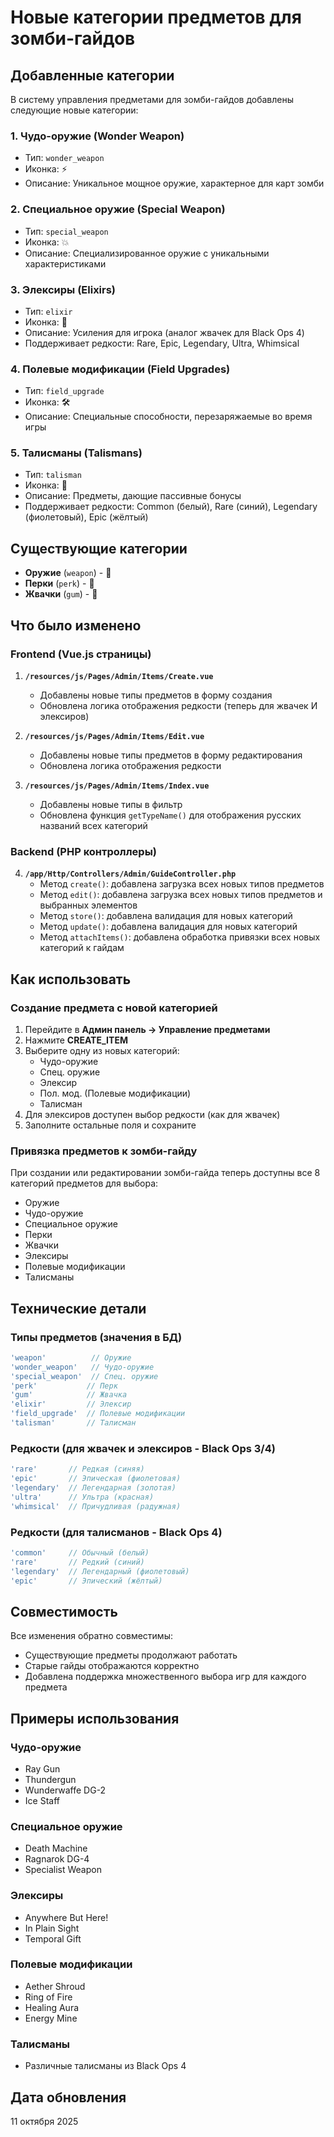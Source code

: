 # Новые категории предметов для зомби-гайдов

## Добавленные категории

В систему управления предметами для зомби-гайдов добавлены следующие новые категории:

### 1. **Чудо-оружие** (Wonder Weapon)
- Тип: `wonder_weapon`
- Иконка: ⚡
- Описание: Уникальное мощное оружие, характерное для карт зомби

### 2. **Специальное оружие** (Special Weapon)
- Тип: `special_weapon`
- Иконка: 💥
- Описание: Специализированное оружие с уникальными характеристиками

### 3. **Элексиры** (Elixirs)
- Тип: `elixir`
- Иконка: 🧪
- Описание: Усиления для игрока (аналог жвачек для Black Ops 4)
- Поддерживает редкости: Rare, Epic, Legendary, Ultra, Whimsical

### 4. **Полевые модификации** (Field Upgrades)
- Тип: `field_upgrade`
- Иконка: 🛠️
- Описание: Специальные способности, перезаряжаемые во время игры

### 5. **Талисманы** (Talismans)
- Тип: `talisman`
- Иконка: 🔮
- Описание: Предметы, дающие пассивные бонусы
- Поддерживает редкости: Common (белый), Rare (синий), Legendary (фиолетовый), Epic (жёлтый)

## Существующие категории

- **Оружие** (`weapon`) - 🔫
- **Перки** (`perk`) - 🥤
- **Жвачки** (`gum`) - 🍬

## Что было изменено

### Frontend (Vue.js страницы)

1. **`/resources/js/Pages/Admin/Items/Create.vue`**
   - Добавлены новые типы предметов в форму создания
   - Обновлена логика отображения редкости (теперь для жвачек И элексиров)

2. **`/resources/js/Pages/Admin/Items/Edit.vue`**
   - Добавлены новые типы предметов в форму редактирования
   - Обновлена логика отображения редкости

3. **`/resources/js/Pages/Admin/Items/Index.vue`**
   - Добавлены новые типы в фильтр
   - Обновлена функция `getTypeName()` для отображения русских названий всех категорий

### Backend (PHP контроллеры)

4. **`/app/Http/Controllers/Admin/GuideController.php`**
   - Метод `create()`: добавлена загрузка всех новых типов предметов
   - Метод `edit()`: добавлена загрузка всех новых типов предметов и выбранных элементов
   - Метод `store()`: добавлена валидация для новых категорий
   - Метод `update()`: добавлена валидация для новых категорий
   - Метод `attachItems()`: добавлена обработка привязки всех новых категорий к гайдам

## Как использовать

### Создание предмета с новой категорией

1. Перейдите в **Админ панель → Управление предметами**
2. Нажмите **CREATE_ITEM**
3. Выберите одну из новых категорий:
   - Чудо-оружие
   - Спец. оружие
   - Элексир
   - Пол. мод. (Полевые модификации)
   - Талисман
4. Для элексиров доступен выбор редкости (как для жвачек)
5. Заполните остальные поля и сохраните

### Привязка предметов к зомби-гайду

При создании или редактировании зомби-гайда теперь доступны все 8 категорий предметов для выбора:
- Оружие
- Чудо-оружие
- Специальное оружие
- Перки
- Жвачки
- Элексиры
- Полевые модификации
- Талисманы

## Технические детали

### Типы предметов (значения в БД)
```php
'weapon'          // Оружие
'wonder_weapon'   // Чудо-оружие
'special_weapon'  // Спец. оружие
'perk'           // Перк
'gum'            // Жвачка
'elixir'         // Элексир
'field_upgrade'  // Полевые модификации
'talisman'       // Талисман
```

### Редкости (для жвачек и элексиров - Black Ops 3/4)
```php
'rare'       // Редкая (синяя)
'epic'       // Эпическая (фиолетовая)
'legendary'  // Легендарная (золотая)
'ultra'      // Ультра (красная)
'whimsical'  // Причудливая (радужная)
```

### Редкости (для талисманов - Black Ops 4)
```php
'common'     // Обычный (белый)
'rare'       // Редкий (синий)
'legendary'  // Легендарный (фиолетовый)
'epic'       // Эпический (жёлтый)
```

## Совместимость

Все изменения обратно совместимы:
- Существующие предметы продолжают работать
- Старые гайды отображаются корректно
- Добавлена поддержка множественного выбора игр для каждого предмета

## Примеры использования

### Чудо-оружие
- Ray Gun
- Thundergun
- Wunderwaffe DG-2
- Ice Staff

### Специальное оружие
- Death Machine
- Ragnarok DG-4
- Specialist Weapon

### Элексиры
- Anywhere But Here!
- In Plain Sight
- Temporal Gift

### Полевые модификации
- Aether Shroud
- Ring of Fire
- Healing Aura
- Energy Mine

### Талисманы
- Различные талисманы из Black Ops 4

## Дата обновления
11 октября 2025
